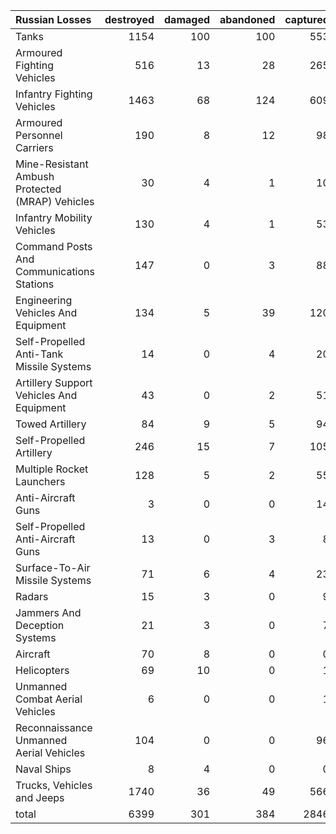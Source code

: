 | Russian Losses                                   |   destroyed |   damaged |   abandoned |   captured |   total |
|:-------------------------------------------------|------------:|----------:|------------:|-----------:|--------:|
| Tanks                                            |        1154 |       100 |         100 |        553 |    1907 |
| Armoured Fighting Vehicles                       |         516 |        13 |          28 |        265 |     822 |
| Infantry Fighting Vehicles                       |        1463 |        68 |         124 |        609 |    2264 |
| Armoured Personnel Carriers                      |         190 |         8 |          12 |         98 |     308 |
| Mine-Resistant Ambush Protected  (MRAP) Vehicles |          30 |         4 |           1 |         10 |      45 |
| Infantry Mobility Vehicles                       |         130 |         4 |           1 |         53 |     188 |
| Command Posts And Communications Stations        |         147 |         0 |           3 |         88 |     238 |
| Engineering Vehicles And Equipment               |         134 |         5 |          39 |        120 |     298 |
| Self-Propelled Anti-Tank Missile Systems         |          14 |         0 |           4 |         20 |      38 |
| Artillery Support Vehicles And Equipment         |          43 |         0 |           2 |         51 |      96 |
| Towed Artillery                                  |          84 |         9 |           5 |         94 |     192 |
| Self-Propelled Artillery                         |         246 |        15 |           7 |        105 |     373 |
| Multiple Rocket Launchers                        |         128 |         5 |           2 |         55 |     190 |
| Anti-Aircraft Guns                               |           3 |         0 |           0 |         14 |      17 |
| Self-Propelled Anti-Aircraft Guns                |          13 |         0 |           3 |          8 |      24 |
| Surface-To-Air Missile Systems                   |          71 |         6 |           4 |         23 |     104 |
| Radars                                           |          15 |         3 |           0 |          9 |      27 |
| Jammers And Deception Systems                    |          21 |         3 |           0 |          7 |      31 |
| Aircraft                                         |          70 |         8 |           0 |          0 |      78 |
| Helicopters                                      |          69 |        10 |           0 |          1 |      80 |
| Unmanned Combat Aerial Vehicles                  |           6 |         0 |           0 |          1 |       7 |
| Reconnaissance Unmanned Aerial Vehicles          |         104 |         0 |           0 |         96 |     200 |
| Naval Ships                                      |           8 |         4 |           0 |          0 |      12 |
| Trucks, Vehicles and Jeeps                       |        1740 |        36 |          49 |        566 |    2391 |
| total                                            |        6399 |       301 |         384 |       2846 |    9930 |